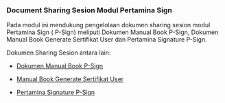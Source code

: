 ### **Document Sharing Sesion Modul Pertamina Sign** 

Pada modul ini mendukung pengelolaan dokumen sharing sesion modul Pertamina Sign ( P-Sign) meliputi Dokumen Manual Book P-Sign, Dokumen Manual Book Generate Sertifikat User dan Pertamina Signature P-Sign. 

Dokumen Sharing Sesion antara lain: 

- [Dokumen Manual Book P-Sign](https://ptptmn-my.sharepoint.com/:b:/r/personal/putri_rizqiandini_pertamina_com/Documents/P-Office%20%26%20P-Sign/P-Sign_Dokumen%20Manual%20Book.pdf?csf=1&web=1&e=kfO55U)

- [Manual Book Generate Sertifikat User](https://ptptmn-my.sharepoint.com/:b:/r/personal/putri_rizqiandini_pertamina_com/Documents/P-Office%20%26%20P-Sign/Dokumen%20Manual%20Book%20Generate%20Sertifikat%20User.pdf?csf=1&web=1&e=xsaTjm)

- [Pertamina Signature P-Sign](https://ptptmn-my.sharepoint.com/:b:/r/personal/putri_rizqiandini_pertamina_com/Documents/P-Office%20%26%20P-Sign/PERTAMINA%20Signature_P-Sign.pdf?csf=1&web=1&e=hCiL7K)